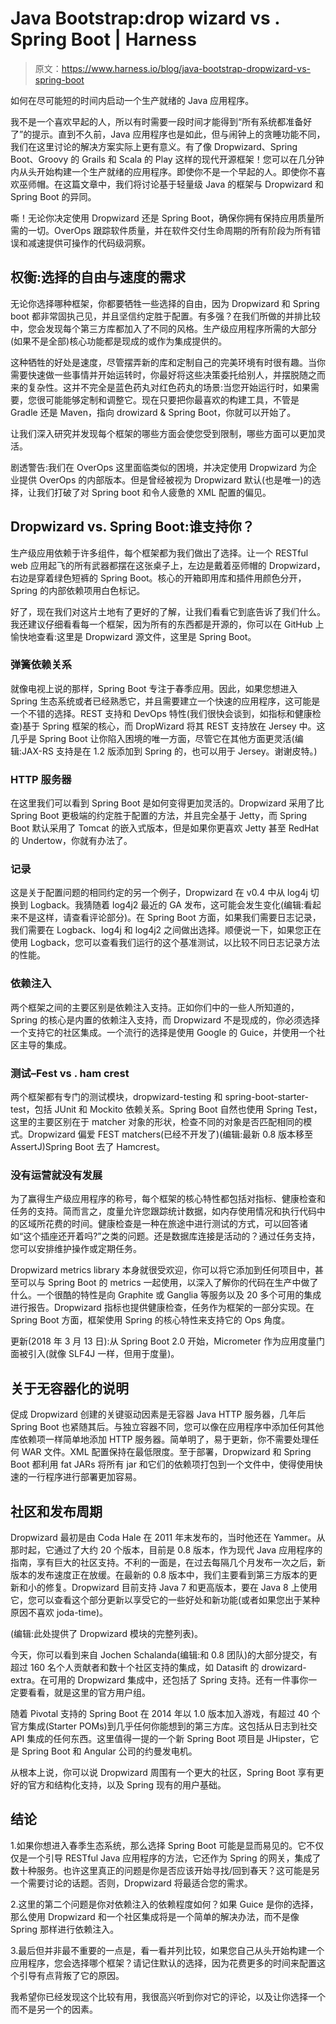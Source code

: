 # Java Bootstrap:drop wizard vs . Spring Boot | Harness

> 原文：<https://www.harness.io/blog/java-bootstrap-dropwizard-vs-spring-boot>

如何在尽可能短的时间内启动一个生产就绪的 Java 应用程序。

我不是一个喜欢早起的人，所以有时需要一段时间才能得到“所有系统都准备好了”的提示。直到不久前，Java 应用程序也是如此，但与闹钟上的贪睡功能不同，我们在这里讨论的解决方案实际上更有意义。有了像 Dropwizard、Spring Boot、Groovy 的 Grails 和 Scala 的 Play 这样的现代开源框架！您可以在几分钟内从头开始构建一个生产就绪的应用程序。即使你不是一个早起的人。即使你不喜欢巫师帽。在这篇文章中，我们将讨论基于轻量级 Java 的框架与 Dropwizard 和 Spring Boot 的异同。

嘶！无论你决定使用 Dropwizard 还是 Spring Boot，确保你拥有保持应用质量所需的一切。OverOps 跟踪软件质量，并在软件交付生命周期的所有阶段为所有错误和减速提供可操作的代码级洞察。

## 权衡:选择的自由与速度的需求

无论你选择哪种框架，你都要牺牲一些选择的自由，因为 Dropwizard 和 Spring boot 都非常固执己见，并且坚信约定胜于配置。有多强？在我们所做的并排比较中，您会发现每个第三方库都加入了不同的风格。生产级应用程序所需的大部分(如果不是全部)核心功能都是现成的或作为集成提供的。

这种牺牲的好处是速度，尽管摆弄新的库和定制自己的完美环境有时很有趣。当你需要快速做一些事情并开始运转时，你最好将这些决策委托给别人，并摆脱随之而来的复杂性。这并不完全是蓝色药丸对红色药丸的场景:当您开始运行时，如果需要，您很可能能够定制和调整它。现在只要把你最喜欢的构建工具，不管是 Gradle 还是 Maven，指向 drowizard & Spring Boot，你就可以开始了。

让我们深入研究并发现每个框架的哪些方面会使您受到限制，哪些方面可以更加灵活。

剧透警告:我们在 OverOps 这里面临类似的困境，并决定使用 Dropwizard 为企业提供 OverOps 的内部版本。但是曾经被视为 Dropwizard 默认(也是唯一)的选择，让我们打破了对 Spring boot 和令人疲惫的 XML 配置的偏见。

## Dropwizard vs. Spring Boot:谁支持你？

生产级应用依赖于许多组件，每个框架都为我们做出了选择。让一个 RESTful web 应用起飞的所有武器都摆在这张桌子上，左边是戴着巫师帽的 Dropwizard，右边是穿着绿色短裤的 Spring Boot。核心的开箱即用库和插件用颜色分开，Spring 的内部依赖项用白色标记。

好了，现在我们对这片土地有了更好的了解，让我们看看它到底告诉了我们什么。我还建议仔细看看每一个框架，因为所有的东西都是开源的，你可以在 GitHub 上愉快地查看:这里是 Dropwizard 源文件，这里是 Spring Boot。

### 弹簧依赖关系

就像电视上说的那样，Spring Boot 专注于春季应用。因此，如果您想进入 Spring 生态系统或者已经熟悉它，并且需要建立一个快速的应用程序，这可能是一个不错的选择。REST 支持和 DevOps 特性(我们很快会谈到，如指标和健康检查)基于 Spring 框架的核心，而 DropWizard 将其 REST 支持放在 Jersey 中。这几乎是 Spring Boot 让你陷入困境的唯一方面，尽管它在其他方面更灵活(编辑:JAX-RS 支持是在 1.2 版添加到 Spring 的，也可以用于 Jersey。谢谢皮特。)

### HTTP 服务器

在这里我们可以看到 Spring Boot 是如何变得更加灵活的。Dropwizard 采用了比 Spring Boot 更极端的约定胜于配置的方法，并且完全基于 Jetty，而 Spring Boot 默认采用了 Tomcat 的嵌入式版本，但是如果你更喜欢 Jetty 甚至 RedHat 的 Undertow，你就有办法了。

### 记录

这是关于配置问题的相同约定的另一个例子，Dropwizard 在 v0.4 中从 log4j 切换到 Logback。我猜随着 log4j2 最近的 GA 发布，这可能会发生变化(编辑:看起来不是这样，请查看评论部分)。在 Spring Boot 方面，如果我们需要日志记录，我们需要在 Logback、log4j 和 log4j2 之间做出选择。顺便说一下，如果您正在使用 Logback，您可以查看我们运行的这个基准测试，以比较不同日志记录方法的性能。

### 依赖注入

两个框架之间的主要区别是依赖注入支持。正如你们中的一些人所知道的，Spring 的核心是内置的依赖注入支持，而 Dropwizard 不是现成的，你必须选择一个支持它的社区集成。一个流行的选择是使用 Google 的 Guice，并使用一个社区主导的集成。

### 测试–Fest vs . ham crest

两个框架都有专门的测试模块，dropwizard-testing 和 spring-boot-starter-test，包括 JUnit 和 Mockito 依赖关系。Spring Boot 自然也使用 Spring Test，这里的主要区别在于 matcher 对象的形状，检查不同的对象是否匹配相同的模式。Dropwizard 偏爱 FEST matchers(已经不开发了)(编辑:最新 0.8 版本移至 AssertJ)Spring Boot 去了 Hamcrest。

### 没有运营就没有发展

为了赢得生产级应用程序的称号，每个框架的核心特性都包括对指标、健康检查和任务的支持。简而言之，度量允许您跟踪统计数据，如内存使用情况和执行代码中的区域所花费的时间。健康检查是一种在旅途中进行测试的方式，可以回答诸如“这个插座还开着吗?”之类的问题。还是数据库连接是活动的？通过任务支持，您可以安排维护操作或定期任务。

Dropwizard metrics library 本身就很受欢迎，你可以将它添加到任何项目中，甚至可以与 Spring Boot 的 metrics 一起使用，以深入了解你的代码在生产中做了什么。一个很酷的特性是向 Graphite 或 Ganglia 等服务以及 20 多个可用的集成进行报告。Dropwizard 指标也提供健康检查，任务作为框架的一部分实现。在 Spring Boot 方面，框架使用 Spring 的核心特性来支持它的 Ops 角度。

更新(2018 年 3 月 13 日):从 Spring Boot 2.0 开始，Micrometer 作为应用度量门面被引入(就像 SLF4J 一样，但用于度量)。

## 关于无容器化的说明

促成 Dropwizard 创建的关键驱动因素是无容器 Java HTTP 服务器，几年后 Spring Boot 也紧随其后。与独立容器不同，您可以像在应用程序中添加任何其他库依赖项一样简单地添加 HTTP 服务器。简单明了，易于更新，你不需要处理任何 WAR 文件。XML 配置保持在最低限度。至于部署，Dropwizard 和 Spring Boot 都利用 fat JARs 将所有 jar 和它们的依赖项打包到一个文件中，使得使用快速的一行程序进行部署更加容易。

## 社区和发布周期

Dropwizard 最初是由 Coda Hale 在 2011 年末发布的，当时他还在 Yammer。从那时起，它通过了大约 20 个版本，目前是 0.8 版本，作为现代 Java 应用程序的指南，享有巨大的社区支持。不利的一面是，在过去每隔几个月发布一次之后，新版本的发布速度正在放缓。在最新的 0.8 版本中，我们主要看到第三方版本的更新和小的修复。Dropwizard 目前支持 Java 7 和更高版本，要在 Java 8 上使用它，您可以查看这个部分更新以享受它的一些好处和新功能(或者如果您出于某种原因不喜欢 joda-time)。

(编辑:此处提供了 Dropwizard 模块的完整列表)。

今天，你可以看到来自 Jochen Schalanda(编辑:和 0.8 团队)的大部分提交，有超过 160 名个人贡献者和数十个社区支持的集成，如 Datasift 的 drowizard-extra。在可用的 Dropwizard 集成中，还包括了 Spring 支持。还有一件事你一定要看看，就是这里的官方用户组。

随着 Pivotal 支持的 Spring Boot 在 2014 年以 1.0 版本加入游戏，有超过 40 个官方集成(Starter POMs)到几乎任何你能想到的第三方库。这包括从日志到社交 API 集成的任何东西。这里值得一提的一个新 Spring Boot 项目是 JHipster，它是 Spring Boot 和 Angular 公司的约曼发电机。

从根本上说，你可以说 Dropwizard 周围有一个更大的社区，Spring Boot 享有更好的官方和结构化支持，以及 Spring 现有的用户基础。

## 结论

1.如果你想进入春季生态系统，那么选择 Spring Boot 可能是显而易见的。它不仅仅是一个引导 RESTful Java 应用程序的方法，它还作为 Spring 的网关，集成了数十种服务。也许这里真正的问题是你是否应该开始寻找/回到春天？这可能是另一个需要讨论的话题。否则，Dropwizard 将最适合您的需求。

2.这里的第二个问题是你对依赖注入的依赖程度如何？如果 Guice 是你的选择，那么使用 Dropwizard 和一个社区集成将是一个简单的解决办法，而不是像 Spring 那样进行依赖注入。

3.最后但并非最不重要的一点是，看一看并列比较，如果您自己从头开始构建一个应用程序，您会选择哪个框架？请记住默认的选择，因为花费更多的时间来配置这个引导有点背叛了它的原因。

我希望你已经发现这个比较有用，我很高兴听到你对它的评论，以及让你选择一个而不是另一个的因素。